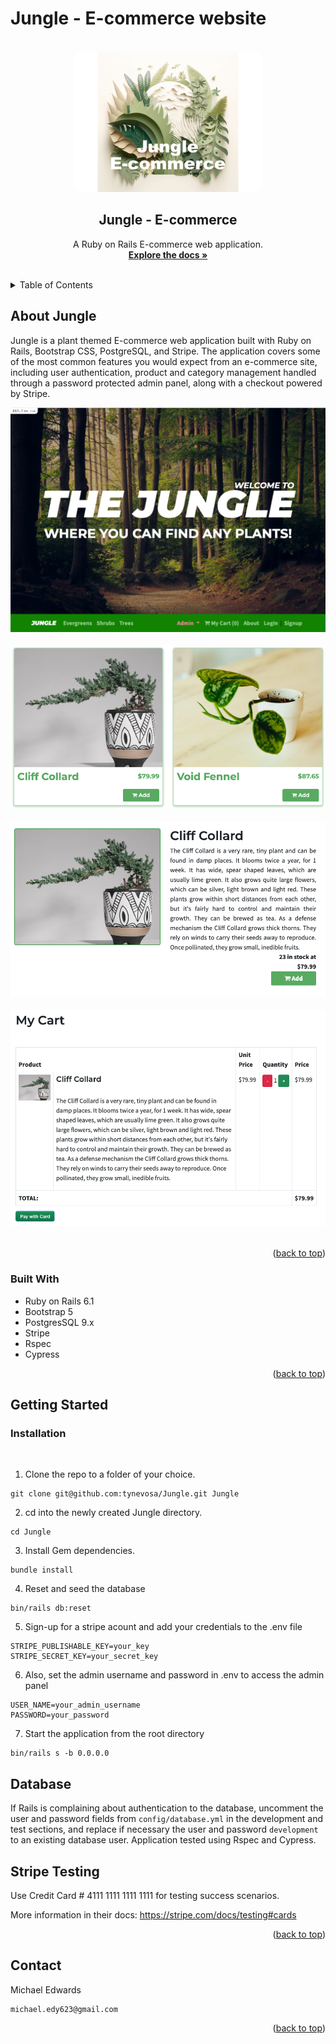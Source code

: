 # Jungle - E-commerce website

<!-- PROJECT LOGO -->
<br />
<div align="center">
  <a href="https://github.com/tynevosa/Jungle-ecommerce-store">
    <img src="https://github.com/tynevosa/Jungle-ecommerce-store/blob/master/public/images/Jungle%20Logo.png?raw=true" alt="The jungle ecommerce logo" width="300" style="border-radius:10px;">
  </a>

<h2 align="center">Jungle - E-commerce</h2>

  <p align="center">
    A Ruby on Rails E-commerce web application.
    <br />
    <a href="https://github.com/tynevosa/Jungle"><strong>Explore the docs »</strong></a>
    <br />
    <br />
  </p>
</div>



<!-- TABLE OF CONTENTS -->
<details>
  <summary>Table of Contents</summary>
  <ol>
    <li>
      <a href="#about-the-project">About Jungle</a>
      <ul>
        <li><a href="#built-with">Built With</a></li>
      </ul>
    </li>
    <li>
      <a href="#getting-started">Getting Started</a>
      <ul>
        <li><a href="#installation">Installation</a></li>
      </ul>
    </li>
  </ol>
</details>



<!-- ABOUT THE PROJECT -->
## About Jungle

<p>Jungle is a plant themed E-commerce web application built with Ruby on Rails, Bootstrap CSS, PostgreSQL, and Stripe. The application covers some of the most common features you would expect from an e-commerce site, including user authentication, product and category management handled through a password protected admin panel, along with a checkout powered by Stripe.
</p>

!["Exmaple image of jungle app"](https://github.com/tynevosa/Jungle-ecommerce-store/blob/master/public/images/Screen%20Shot%202023-02-01%20at%204.34.32%20PM.png?raw=true)
<br>
<br>
!["Jungle products"](https://github.com/tynevosa/Jungle-ecommerce-store/blob/master/public/images/Screen%20Shot%202023-02-01%20at%204.34.48%20PM.png?raw=true)
<br>
<br>
!["Product details page"](https://github.com/tynevosa/Jungle-ecommerce-store/blob/master/public/images/Screen%20Shot%202023-02-01%20at%204.35.31%20PM.png?raw=true)
<br>
<br>
!["Cart details pages"](https://github.com/tynevosa/Jungle-ecommerce-store/blob/master/public/images/Screen%20Shot%202023-02-01%20at%204.35.47%20PM.png?raw=true)
<br>
<br>
<p align="right">(<a href="#readme-top">back to top</a>)</p>



### Built With

* Ruby on Rails 6.1
* Bootstrap 5
* PostgresSQL 9.x
* Stripe
* Rspec
* Cypress

<p align="right">(<a href="#readme-top">back to top</a>)</p>



<!-- GETTING STARTED -->
## Getting Started

### Installation
<br>


1. Clone the repo to a folder of your choice.
```
git clone git@github.com:tynevosa/Jungle.git Jungle
```
2. cd into the newly created Jungle directory.
```
cd Jungle
```
3. Install Gem dependencies.
```
bundle install
```
4. Reset and seed the database
```
bin/rails db:reset
```
5. Sign-up for a stripe acount and add your credentials to the .env file
```
STRIPE_PUBLISHABLE_KEY=your_key
STRIPE_SECRET_KEY=your_secret_key
```
6. Also, set the admin username and password in .env to access the admin panel
```
USER_NAME=your_admin_username
PASSWORD=your_password
```

7. Start the application from the root directory
```
bin/rails s -b 0.0.0.0
```

## Database

If Rails is complaining about authentication to the database, uncomment the user and password fields from `config/database.yml` in the development and test sections, and replace if necessary the user and password `development` to an existing database user. Application tested using Rspec and Cypress.

## Stripe Testing

Use Credit Card # 4111 1111 1111 1111 for testing success scenarios.

More information in their docs: <https://stripe.com/docs/testing#cards>
<p align="right">(<a href="#readme-top">back to top</a>)</p>



<!-- CONTACT -->
## Contact

Michael Edwards
```
michael.edy623@gmail.com
```

<p align="right">(<a href="#readme-top">back to top</a>)</p>
